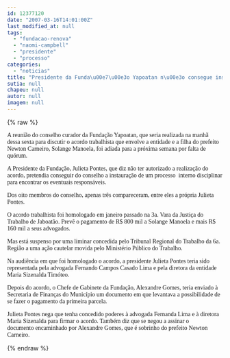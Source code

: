 ```yaml
---
id: 12377120
date: "2007-03-16T14:01:00Z"
last_modified_at: null
tags:
  - "fundacao-renova"
  - "naomi-campbell"
  - "presidente"
  - "processo"
categories:
  - "noticias"
title: "Presidente da Funda\u00e7\u00e3o Yapoatan n\u00e3o consegue instaurar processo para encontrar respons\u00e1veis"
sutia: null
chapeu: null
autor: null
imagem: null
---
```

{% raw %}
<p><P><FONT face=Verdana>A reunião do conselho curador da Fundação Yapoatan, que seria realizada na manhã dessa sexta para discutir o acordo trabalhista que envolve a entidade e a filha do prefeito Newton Carneiro, Solange Manoela, foi adiada para a próxima semana por falta de quórum.</FONT></P></p>
<p><P><FONT face=Verdana>A Presidente da Fundação, Julieta Pontes, que diz não ter autorizado a realização do acordo, pretendia conseguir do conselho a instauração de um processo&nbsp; </FONT><FONT face=Verdana>interno disciplinar para encontrar os eventuais responsáveis.</FONT></P></p>
<p><P><FONT face=Verdana>Dos oito membros do conselho, apenas três compareceram, entre eles a própria Julieta Pontes.</FONT></P></p>
<p><P><FONT face=Verdana>O acordo trabalhista foi homologado em janeiro passado na 3a. Vara da Justiça do Trabalho de Jaboatão. Prevê o pagamento de R$ 800 mil a Solange Manoela e mais R$ 160 mil a seus advogados.</FONT></P></p>
<p><P><FONT face=Verdana>Mas está suspenso por uma liminar concedida pelo Tribunal Regional do Trabalho da 6a. Região a uma ação cautelar movida pelo Ministério Público do Trabalho.</FONT></P></p>
<p><P><FONT face=Verdana>Na audiência em que foi homologado o acordo, a presidente Julieta Pontes teria sido representada pela advogada Fernando Campos Casado Lima e pela diretora da entidade Maria Sizenalda Timóteo. </FONT></P></p>
<p><P><FONT face=Verdana>Depois do acordo, o Chefe de Gabinete da Fundação, Alexandre Gomes, teria enviado à Secretaria de Finanças do Município um documento em que levantava a possibilidade de se fazer o pagamento da primeira parcela.</FONT></P></p>
<p><P><FONT face=Verdana>Julieta Pontes nega que tenha concedido poderes à advogada Fernanda Lima e à diretora Maria Sizenalda para firmar o acordo. Também diz que se negou a assinar o documento&nbsp;encaminhado por Alexandre Gomes, que é sobrinho do prefeito Newton Carneiro.</FONT></P> </p>
{% endraw %}